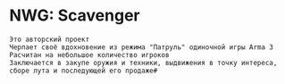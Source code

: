 # NWG: Scavenger
	Это авторский проект
	Черпает своё вдохновение из режима "Патруль" одиночной игры Arma 3
	Расчитан на небольшое количество игроков
	Заключается в закупе оружия и техники, выдвижения в точку интереса, сборе лута и последующей его продаже#
